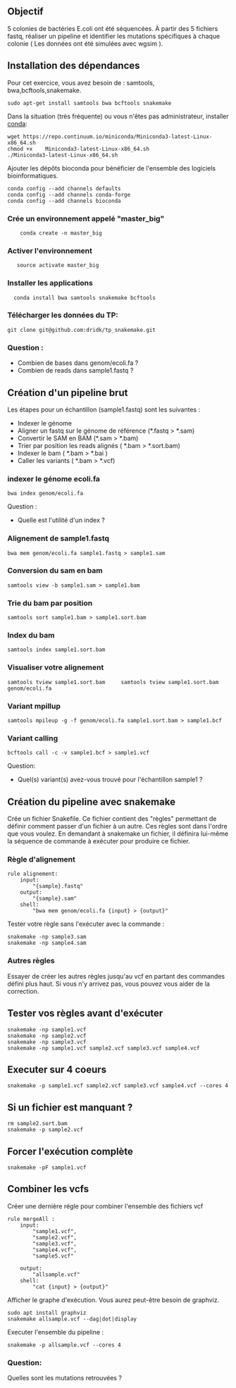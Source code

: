 ## Objectif 
5 colonies de bactéries E.coli ont été séquencées. À partir des 5 fichiers fastq, réaliser un pipeline et identifier les mutations spécifiques à chaque colonie ( Les données ont été simulées avec wgsim ).

## Installation des dépendances
Pour cet exercice, vous avez besoin de : samtools, bwa,bcftools,snakemake. 

    sudo apt-get install samtools bwa bcftools snakemake

Dans la situation (très fréquente) ou vous n'êtes pas administrateur, installer [conda](https://conda.io/miniconda.html):

    wget https://repo.continuum.io/miniconda/Miniconda3-latest-Linux-x86_64.sh
    chmod +x    Miniconda3-latest-Linux-x86_64.sh      
    ./Miniconda3-latest-Linux-x86_64.sh

Ajouter les dépôts bioconda pour bénéficier de l'ensemble des logiciels bioinformatiques.

    conda config --add channels defaults
    conda config --add channels conda-forge
    conda config --add channels bioconda

### Crée un environnement appelé "master_big" 
        conda create -n master_big

### Activer l'environnement   
       source activate master_big

### Installer les applications    
      conda install bwa samtools snakemake bcftools 

### Télécharger les données du TP: 

    git clone git@github.com:dridk/tp_snakemake.git

### Question : 
- Combien de bases dans genom/ecoli.fa ? 
- Combien de reads dans sample1.fastq ? 

## Création d'un pipeline brut
Les étapes pour un échantillon (sample1.fastq) sont les suivantes : 

- Indexer le génome 
- Aligner un fastq sur le génome de référence  (*.fastq > *.sam)
- Convertir le SAM en BAM (*.sam > *.bam)
- Trier par position les reads alignés ( *.bam > *.sort.bam)
- Indexer le bam ( *.bam > *.bai )
- Caller les variants ( *.bam > *.vcf)

### indexer le génome ecoli.fa 

    bwa index genom/ecoli.fa 

Question : 
- Quelle est l'utilité d'un index ? 

### Alignement de sample1.fastq 

    bwa mem genom/ecoli.fa sample1.fastq > sample1.sam 

### Conversion du sam en bam 

    samtools view -b sample1.sam > sample1.bam

### Trie du bam par position 

    samtools sort sample1.bam > sample1.sort.bam 

### Index du bam 

    samtools index sample1.sort.bam 

### Visualiser votre alignement 

    samtools tview sample1.sort.bam     samtools tview sample1.sort.bam genom/ecoli.fa

### Variant mpillup 

    samtools mpileup -g -f genom/ecoli.fa sample1.sort.bam > sample1.bcf

### Variant calling 

    bcftools call -c -v sample1.bcf > sample1.vcf 

Question: 
- Quel(s) variant(s) avez-vous trouvé pour l'échantillon sample1 ? 

## Création du pipeline avec snakemake 

Crée un fichier Snakefile. Ce fichier contient des "règles" permettant de définir comment passer d'un fichier à un autre. Ces règles sont dans l'ordre que vous voulez. En demandant à snakemake un fichier, il définira lui-même la séquence de commande à exécuter pour produire ce fichier. 

### Règle d'alignement 

    rule alignement:
        input:
            "{sample}.fastq"
        output:
            "{sample}.sam"
        shell:
            "bwa mem genom/ecoli.fa {input} > {output}"

Tester votre règle sans l'exécuter avec la commande : 

    snakemake -np sample3.sam  
    snakemake -np sample4.sam 

### Autres règles 

Essayer de créer les autres règles jusqu'au vcf en partant des commandes défini plus haut. Si vous n'y arrivez pas, vous pouvez vous aider de la correction.

## Tester vos règles avant d'exécuter 

    snakemake -np sample1.vcf
    snakemake -np sample2.vcf
    snakemake -np sample3.vcf
    snakemake -np sample1.vcf sample2.vcf sample3.vcf sample4.vcf

## Executer sur 4 coeurs

    snakemake -p sample1.vcf sample2.vcf sample3.vcf sample4.vcf --cores 4

## Si un fichier est manquant ?

    rm sample2.sort.bam
    snakemake -p sample2.vcf

## Forcer l'exécution complète 

    snakemake -pF sample1.vcf 

## Combiner les vcfs 
Créer une dernière régle pour combiner l'ensemble des fichiers vcf 

    rule mergeAll : 
        input:
            "sample1.vcf",
            "sample2.vcf",
            "sample3.vcf",
            "sample4.vcf",
            "sample5.vcf"
            
        output:
            "allsample.vcf"
        shell:
            "cat {input} > {output}"

Afficher le graphe d'exécution. Vous aurez peut-être besoin de graphviz. 

    sudo apt install graphviz
    snakemake allsample.vcf --dag|dot|display 

Executer l'ensemble du pipeline : 

    snakemake -p allsample.vcf --cores 4 

### Question: 
Quelles sont les mutations retrouvées ? 
